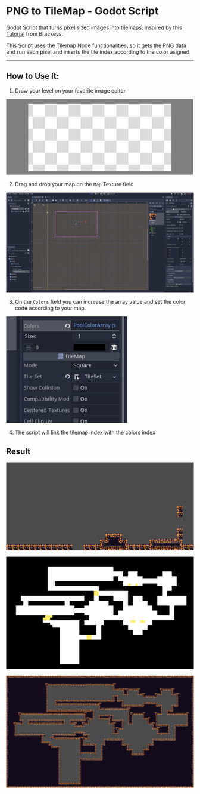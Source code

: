 # PNG to TileMap - Godot Script


Godot Script that turns pixel sized images into tilemaps, inspired by this [Tutorial](https://youtu.be/B_Xp9pt8nRY) from Brackeys.

This Script uses the Tilemap Node functionalities, so it gets the PNG data and run each pixel and inserts the tile index according to the color asigned.

***

## How to Use It:


1. Draw your level on your favorite image editor
   
![Step1](/assets/images/step1.gif)

2. Drag and drop your map on the `Map` Texture field

![Step2](assets/images/step2.gif)

3. On the `Colors` field you can increase the array value and set the color code according to your map.

![Step3](assets/images/step3.gif)

4. The script will link the tilemap index with the colors index

## Result


![Final Result](assets/images/final_result.png)

![RawBiggerMap](assets/images/ship9_raw.png)

![GenBiggerMap](assets/images/ship9_gen.png)
